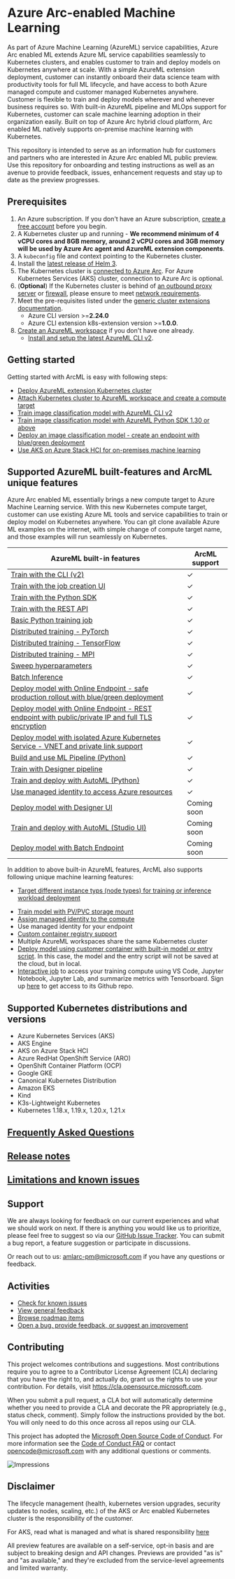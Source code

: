 # Azure Arc-enabled Machine Learning

As part of Azure Machine Learning (AzureML) service capabilities,  Azure Arc enabled ML extends Azure ML service capabilities seamlessly to Kubernetes clusters, and enables customer to train and deploy models on Kubernetes anywhere at scale. With a simple AzureML extension deployment, customer can instantly onboard their data science team with productivity tools for full ML lifecycle, and have access to both Azure managed compute and customer managed Kubernetes anywhere. Customer is flexible to train and deploy models wherever and whenever business requires so. With built-in AzureML pipeline and MLOps support for Kubernetes, customer can scale machine learning adoption in their organization easily. Built on top of Azure Arc hybrid cloud platform, Arc enabled ML natively supports on-premise machine learning with Kubernetes.

This repository is intended to serve as an information hub for customers and partners who are interested in Azure Arc enabled ML public preview. Use this repository for onboarding and testing instructions as well as an avenue to provide feedback, issues, enhancement requests and stay up to date as the preview progresses. 

## Prerequisites

1. An Azure subscription. If you don't have an Azure subscription, [create a free account](https://aka.ms/AMLFree) before you begin.
1. A Kubernetes cluster up and running - **We recommend minimum of 4 vCPU cores and 8GB memory, around 2 vCPU cores and 3GB memory will be used by Azure Arc agent and AzureML extension components**.
1. A ```kubeconfig``` file and context pointing to the Kubernetes cluster.
1. Install the [latest release of Helm 3](https://helm.sh/docs/intro/install/).
1. The Kubernetes cluster is [connected to Azure Arc](https://docs.microsoft.com/azure/azure-arc/kubernetes/quickstart-connect-cluster). For Azure Kubernetes Services (AKS) cluster, connection to Azure Arc is optional.
1. (**Optional**) If the Kubernetes cluster is behind of [an outbound proxy server](https://docs.microsoft.com/azure/azure-arc/kubernetes/quickstart-connect-cluster?tabs=azure-cli#4a-connect-using-an-outbound-proxy-server) or [firewall](https://docs.microsoft.com/azure/firewall/protect-azure-kubernetes-service), please ensure to meet [network requirements](./docs/network-requirements.md). 
1. Meet the pre-requisites listed under the [generic cluster extensions documentation](https://docs.microsoft.com/azure/azure-arc/kubernetes/extensions#prerequisites).
   * Azure CLI version >=**2.24.0**
   * Azure CLI extension k8s-extension version >=**1.0.0**.
1. [Create an AzureML workspace](https://docs.microsoft.com/azure/machine-learning/how-to-manage-workspace?tabs=python) if you don't have one already.
   * [Install and setup the latest AzureML CLI v2](https://docs.microsoft.com/azure/machine-learning/how-to-configure-cli).

## Getting started

Getting started with ArcML is easy with following steps:

* [Deploy AzureML extension Kubernetes cluster](./docs/deploy-extension.md)
* [Attach Kubernetes cluster to AzureML workspace and create a compute target](./docs/attach-compute.md)
* [Train image classification model with AzureML CLI v2](./docs/simple-train-cli.md)
* [Train image classification model with AzureML Python SDK 1.30 or above](./examples/training/simple-train-sdk/img-classification-training.ipynb)
* [Deploy an image classification model - create an endpoint with blue/green deployment](./docs/simple-flow.md)
* [Use AKS on Azure Stack HCI for on-premises machine learning](https://aka.ms/aks-hci-ml)

## Supported AzureML built-features and ArcML unique features

Azure Arc enabled ML essentially brings a new compute target to Azure Machine Learning service. With this new Kubernetes compute target, customer can use existing Azure ML tools and service capabilities to train or deploy model on Kubernetes anywhere. You can git clone available Azure ML examples on the internet, with simple change of compute target name, and those examples will run seamlessly on Kubernetes.

|AzureML built-in features  |ArcML support  |
   |--|--|
   |[Train with the CLI (v2)](https://docs.microsoft.com/azure/machine-learning/how-to-train-cli?view=azure-devops) |&check;|
   |[Train with the job creation UI](https://docs.microsoft.com/azure/machine-learning/how-to-train-with-ui) |&check;|
   |[Train with the Python SDK](https://docs.microsoft.com/azure/machine-learning/how-to-set-up-training-targets) |&check;|
   |[Train with the REST API](https://docs.microsoft.com/azure/machine-learning/how-to-train-with-rest) |&check;|
   |[Basic Python training job](https://docs.microsoft.com/azure/machine-learning/how-to-train-cli?view=azure-devops#basic-python-training-job) |&check;|
   [Distributed training - PyTorch](https://docs.microsoft.com/azure/machine-learning/how-to-train-cli?view=azure-devops#pytorch)|&check;|
   [Distributed training - TensorFlow](https://docs.microsoft.com/azure/machine-learning/how-to-train-cli?view=azure-devops#tensorflow)|&check;|
   [Distributed training - MPI](https://docs.microsoft.com/azure/machine-learning/how-to-train-cli?view=azure-devops#mpi)|&check;|
   [Sweep hyperparameters](https://docs.microsoft.com/azure/machine-learning/how-to-train-cli?view=azure-devops#sweep-hyperparameters)|&check;|
   [Batch Inference](https://docs.microsoft.com/azure/machine-learning/tutorial-pipeline-batch-scoring-classification?view=azure-devops)|&check;|
   |[Deploy model with Online Endpoint - safe production rollout with blue/green deployment](https://docs.microsoft.com/azure/machine-learning/how-to-deploy-managed-online-endpoints)|&check;|
   |[Deploy model with Online Endpoint - REST endpoint with public/private IP and full TLS encryption](https://docs.microsoft.com/azure/machine-learning/how-to-deploy-managed-online-endpoints)|&check;|
   |[Deploy model with isolated Azure Kubernetes Service - VNET and private link support](https://docs.microsoft.com/azure/machine-learning/how-to-deploy-managed-online-endpoints)|&check;|
   |[Build and use ML Pipeline (Python)](https://docs.microsoft.com/azure/machine-learning/how-to-create-machine-learning-pipelines)|&check;|
   |[Train with Designer pipeline](https://docs.microsoft.com/azure/machine-learning/how-to-track-designer-experiments)|&check;|
   |[Train and deploy with AutoML (Python)](https://docs.microsoft.com/azure/machine-learning/how-to-configure-auto-train)|&check;|
   |[Use managed identity to access Azure resources](./docs/managed-identity)|&check;|
   |[Deploy model with Designer UI](https://docs.microsoft.com/azure/machine-learning/how-to-deploy-model-designer)|Coming soon|
   |[Train and deploy with AutoML (Studio UI)](https://docs.microsoft.com/azure/machine-learning/how-to-use-automated-ml-for-ml-models)|Coming soon|
   |[Deploy model with Batch Endpoint](https://docs.microsoft.com/azure/machine-learning/how-to-deploy-managed-online-endpoints)|Coming soon|


In addition to above built-in AzureML features, ArcML also supports following unique machine learning features:

* [Target different instance typs (node types) for training or inference workload deployment](./docs/instance-type.md) 
<!-- * [Train model with NFS](./docs/setup-ephemeral-nfs-volume.md) -->
* [Train model with PV/PVC storage mount](./docs/pvc.md)
* [Assign managed identity to the compute](./docs/managed-identity.md)
* Use managed identity for your endpoint
* [Custom container registry support](https://github.com/Azure/azure-arc-kubernetes-preview/blob/master/docs/custom-registry/connect-cluster.md)
* Multiple AzureML workspaces share the same Kubernetes cluster
* [Deploy model using customer container with built-in model or entry script](./docs/inference-byoc.md). In this case, the model and the entry script will not be saved at the cloud, but in local.
* [Interactive job](https://github.com/Azure/azureml-previews/tree/main/previews/interactive-job) to access your training compute using VS Code, Jupyter Notebook, Jupyter Lab, and summarize metrics with Tensorboard. Sign up [here](https://forms.office.com/pages/responsepage.aspx?id=v4j5cvGGr0GRqy180BHbR8PsZ1-HON9JqtABfkUgwtpUNUtMWTEyRklBQUk2RzZQTUZGTjBUQzJINy4u) to get access to its Github repo.

## Supported Kubernetes distributions and versions

* Azure Kubernetes Services (AKS)
* AKS Engine
* AKS on Azure Stack HCI
* Azure RedHat OpenShift Service (ARO)
* OpenShift Container Platform (OCP)
* Google GKE  
* Canonical Kubernetes Distribution
* Amazon EKS 
* Kind
* K3s-Lightweight Kubernetes 
* Kubernetes 1.18.x, 1.19.x, 1.20.x, 1.21.x

## [Frequently Asked Questions](./docs/faq.md)

## [Release notes](./docs/release-notes.md) 

## [Limitations and known issues](./docs/limitations-and-known-issues.md)

## Support

We are always looking for feedback on our current experiences and what we should work on next. If there is anything you would like us to prioritize, please feel free to suggest so via our [GitHub Issue Tracker](https://github.com/Azure/AML-Kubernetes/issues). You can submit a bug report, a feature suggestion or participate in discussions.

Or reach out to us: amlarc-pm@microsoft.com if you have any questions or feedback.

## Activities

* [Check for known issues](https://github.com/Azure/amlk8s-preview/labels/known-issue)
* [View general feedback](https://github.com/Azure/amlk8s-preview/labels/feedback)
* [Browse roadmap items](https://github.com/Azure/amlk8s-preview/labels/roadmap)
* [Open a bug, provide feedback, or suggest an improvement](https://github.com/Azure/amlk8s-preview/issues/new/choose)

## Contributing

This project welcomes contributions and suggestions.  Most contributions require you to agree to a
Contributor License Agreement (CLA) declaring that you have the right to, and actually do, grant us
the rights to use your contribution. For details, visit https://cla.opensource.microsoft.com.

When you submit a pull request, a CLA bot will automatically determine whether you need to provide
a CLA and decorate the PR appropriately (e.g., status check, comment). Simply follow the instructions
provided by the bot. You will only need to do this once across all repos using our CLA.

This project has adopted the [Microsoft Open Source Code of Conduct](https://opensource.microsoft.com/codeofconduct/).
For more information see the [Code of Conduct FAQ](https://opensource.microsoft.com/codeofconduct/faq/) or
contact [opencode@microsoft.com](mailto:opencode@microsoft.com) with any additional questions or comments.

![Impressions](https://PixelServer20190423114238.azurewebsites.net/api/impressions/CMK8s-Samples/README.png)

## Disclaimer

The lifecycle management (health, kubernetes version upgrades, security updates to nodes, scaling, etc.) of the AKS or Arc enabled Kubernetes cluster is the responsibility of the customer.

For AKS, read what is managed and what is shared responsibility [here](https://docs.microsoft.com/azure/aks/support-policies)

All preview features are available on a self-service, opt-in basis and are subject to breaking design and API changes. Previews are provided "as is" and "as available," and they're excluded from the service-level agreements and limited warranty.
